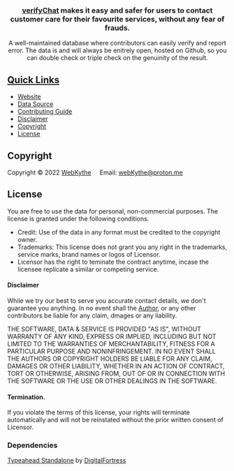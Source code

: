 

<div align="center">
  <h3><a href="https://github.com/webKythe/verifyChat"> verifyChat</a> makes it easy and safer for users to contact customer care for their favourite services, without any fear of frauds.</h3> 
</div>

<div align="center">
A well-maintained database where contributors can easily verify and report error. The data is and will always be enitrely open, hosted on Github, so you can double check or triple check on the genuinity of the result. 
</div>


## <ins>Quick Links</ins>
 * [Website](#)
 * [Data Source](#)
 * [Contributing Guide](#)
 * [Disclaimer]()
 * [Copyright]()
 * [License]()
 


## Copyright


Copyright © 2022 [WebKythe](https://github.com/webKythe) &nbsp;  &nbsp; 
Email: <webKythe@proton.me>

## License

You are free to use the data for personal, non-commercial purposes. The license is granted under the following conditions.

* Credit: Use of the data in any format must be credited to the copyright owner.
* Trademarks: This license does not grant you any right in the trademarks, service marks, brand names or logos of Licensor.
* Licensor has the right to teminate the contract anytime, incase the licensee replicate a similar or competing service.


 #### Disclaimer
 While we try our best to serve you accurate contact details, we don't guarantee you anything. In no event shall the [Author](https://github.com/webVerts), or any other contributors be liable for any claim, dmages or any liability.
 
 THE SOFTWARE, DATA & SERVICE IS PROVIDED "AS IS", WITHOUT WARRANTY OF ANY KIND, EXPRESS OR
IMPLIED, INCLUDING BUT NOT LIMITED TO THE WARRANTIES OF MERCHANTABILITY,
FITNESS FOR A PARTICULAR PURPOSE AND NONINFRINGEMENT. IN NO EVENT SHALL THE
AUTHORS OR COPYRIGHT HOLDERS BE LIABLE FOR ANY CLAIM, DAMAGES OR OTHER
LIABILITY, WHETHER IN AN ACTION OF CONTRACT, TORT OR OTHERWISE, ARISING FROM,
OUT OF OR IN CONNECTION WITH THE SOFTWARE OR THE USE OR OTHER DEALINGS IN
THE SOFTWARE.

 #### Termination. 
If you violate the terms of this license, your rights will terminate automatically and will not be reinstated without the prior written consent of Licensor. 

### Dependencies

[Typeahead Standalone](https://github.com/digitalfortress-tech/typeahead-standalone) by [DigitalFortress](https://digitalfortress.tech/)


